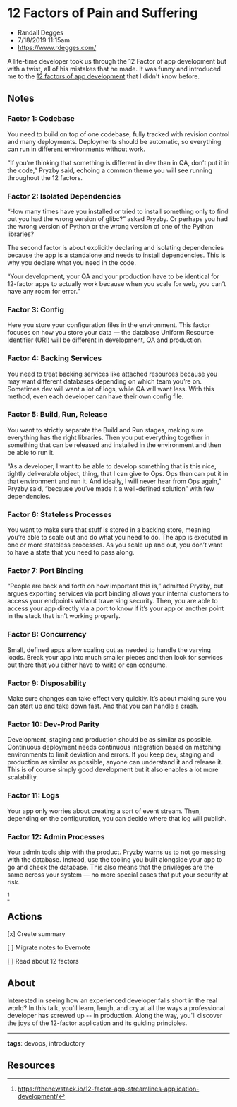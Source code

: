 # 12 Factors of Pain and Suffering

* Randall Degges
* 7/18/2019 11:15am
* https://www.rdegges.com/

<!-- Summary: -->
A life-time developer took us through the 12 Factor of app development but with a twist, all of his mistakes that he made. It was funny and introduced me to the [12 factors of app development](https://thenewstack.io/12-factor-app-streamlines-application-development/) that I didn't know before.

## Notes

### Factor 1: Codebase
You need to build on top of one codebase, fully tracked with revision control and many deployments. Deployments should be automatic, so everything can run in different environments without work.

“If you’re thinking that something is different in dev than in QA, don’t put it in the code,” Pryzby said, echoing a common theme you will see running throughout the 12 factors.

### Factor 2: Isolated Dependencies
“How many times have you installed or tried to install something only to find out you had the wrong version of glibc?” asked Pryzby. Or perhaps you had the wrong version of Python or the wrong version of one of the Python libraries?

The second factor is about explicitly declaring and isolating dependencies because the app is a standalone and needs to install dependencies. This is why you declare what you need in the code.

“Your development, your QA and your production have to be identical for 12-factor apps to actually work because when you scale for web, you can’t have any room for error.”

### Factor 3: Config
Here you store your configuration files in the environment. This factor focuses on how you store your data — the database Uniform Resource Identifier (URI) will be different in development, QA and production.

### Factor 4: Backing Services
You need to treat backing services like attached resources because you may want different databases depending on which team you’re on. Sometimes dev will want a lot of logs, while QA will want less. With this method, even each developer can have their own config file.

### Factor 5: Build, Run, Release
You want to strictly separate the Build and Run stages, making sure everything has the right libraries. Then you put everything together in something that can be released and installed in the environment and then be able to run it.

“As a developer, I want to be able to develop something that is this nice, tightly deliverable object, thing, that I can give to Ops. Ops then can put it in that environment and run it. And ideally, I will never hear from Ops again,” Pryzby said, “because you’ve made it a well-defined solution” with few dependencies.

### Factor 6: Stateless Processes
You want to make sure that stuff is stored in a backing store, meaning you’re able to scale out and do what you need to do. The app is executed in one or more stateless processes. As you scale up and out, you don’t want to have a state that you need to pass along.

### Factor 7: Port Binding
“People are back and forth on how important this is,” admitted Pryzby, but argues exporting services via port binding allows your internal customers to access your endpoints without traversing security. Then, you are able to access your app directly via a port to know if it’s your app or another point in the stack that isn’t working properly.

### Factor 8: Concurrency
Small, defined apps allow scaling out as needed to handle the varying loads. Break your app into much smaller pieces and then look for services out there that you either have to write or can consume.

### Factor 9: Disposability
Make sure changes can take effect very quickly. It’s about making sure you can start up and take down fast. And that you can handle a crash.

### Factor 10: Dev-Prod Parity
Development, staging and production should be as similar as possible. Continuous deployment needs continuous integration based on matching environments to limit deviation and errors. If you keep dev, staging and production as similar as possible, anyone can understand it and release it. This is of course simply good development but it also enables a lot more scalability.

### Factor 11: Logs
Your app only worries about creating a sort of event stream. Then, depending on the configuration, you can decide where that log will publish.

### Factor 12: Admin Processes
Your admin tools ship with the product. Pryzby warns us to not go messing with the database. Instead, use the tooling you built alongside your app to go and check the database. This also means that the privileges are the same across your system — no more special cases that put your security at risk.

[^1]

## Actions
[x] Create summary

[ ] Migrate notes to Evernote

[ ] Read about 12 factors

## About
Interested in seeing how an experienced developer falls short in the real world? In this talk, you'll learn, laugh, and cry at all the ways a professional developer has screwed up -- in production. Along the way, you'll discover the joys of the 12-factor application and its guiding principles.

-----------------------
**tags**: devops, introductory

## Resources

<!-- Footnotes -->
[^1]: https://thenewstack.io/12-factor-app-streamlines-application-development/
